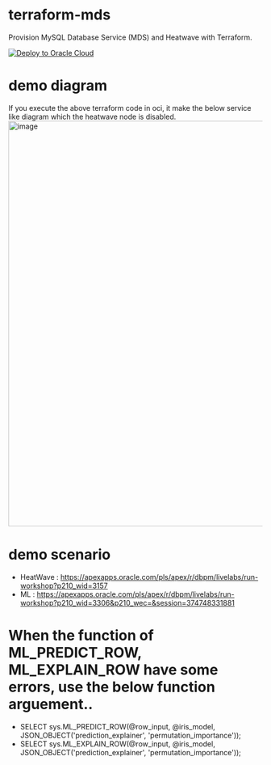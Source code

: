 # terraform-mds

Provision MySQL Database Service (MDS) and Heatwave with Terraform.

[![Deploy to Oracle Cloud](https://oci-resourcemanager-plugin.plugins.oci.oraclecloud.com/latest/deploy-to-oracle-cloud.svg)](https://cloud.oracle.com/resourcemanager/stacks/create?zipUrl=https://github.com/khkwon01/terraform-mds/archive/refs/tags/mds-heatwave-v1.3.0.zip)


# demo diagram
If you execute the above terraform code in oci, it make the below service like diagram which the heatwave node is disabled.
<img width="802" alt="image" src="https://user-images.githubusercontent.com/8789421/213102145-3a14870d-7a6a-4a54-a1fb-d2eee02c4d58.png">

# demo scenario
- HeatWave : https://apexapps.oracle.com/pls/apex/r/dbpm/livelabs/run-workshop?p210_wid=3157
- ML : https://apexapps.oracle.com/pls/apex/r/dbpm/livelabs/run-workshop?p210_wid=3306&p210_wec=&session=374748331881

# When the function of ML_PREDICT_ROW, ML_EXPLAIN_ROW have some errors, use the below function arguement..
- SELECT sys.ML_PREDICT_ROW(@row_input, @iris_model, JSON_OBJECT('prediction_explainer', 'permutation_importance'));
- SELECT sys.ML_EXPLAIN_ROW(@row_input, @iris_model, JSON_OBJECT('prediction_explainer', 'permutation_importance'));
